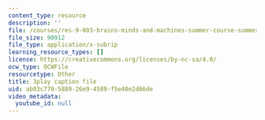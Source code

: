 ```yaml
---
content_type: resource
description: ''
file: /courses/res-9-003-brains-minds-and-machines-summer-course-summer-2015/ab03c770588926e94589f5e40e2d66de_pCyWp8R4zsA.srt
file_size: 90912
file_type: application/x-subrip
learning_resource_types: []
license: https://creativecommons.org/licenses/by-nc-sa/4.0/
ocw_type: OCWFile
resourcetype: Other
title: 3play caption file
uid: ab03c770-5889-26e9-4589-f5e40e2d66de
video_metadata:
  youtube_id: null
---
```

